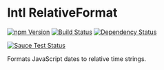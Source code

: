 Intl RelativeFormat
===================

[![npm Version][npm-badge]][npm]
[![Build Status][travis-badge]][travis]
[![Dependency Status][david-badge]][david]

[![Sauce Test Status](sauce-badge)](sauce)

Formats JavaScript dates to relative time strings.


[npm]: https://www.npmjs.org/package/intl-relativeformat
[npm-badge]: https://img.shields.io/npm/v/intl-relativeformat.svg?style=flat-square
[travis]: https://travis-ci.org/yahoo/intl-relativeformat
[travis-badge]: http://img.shields.io/travis/yahoo/intl-relativeformat.svg?style=flat-square
[david]: https://david-dm.org/yahoo/intl-relativeformat
[david-badge]: https://img.shields.io/david/yahoo/intl-relativeformat.svg?style=flat-square
[sauce]: https://saucelabs.com/u/intl-relativeformat
[sauce-badge]: https://saucelabs.com/browser-matrix/intl-relativeformat.svg

